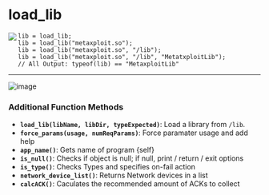 # load_lib

<img src="https://github.com/user-attachments/assets/d132c82b-10a9-4457-8840-0b74c38d682c" align="left">

```greyscript
lib = load_lib;
lib = load_lib("metaxploit.so");
lib = load_lib("metaxploit.so", "/lib");
lib = load_lib("metaxploit.so", "/lib", "MetatxploitLib");
// All Output: typeof(lib) == "MetaxploitLib"
```

---

![image](https://github.com/user-attachments/assets/641049f3-8f56-49d9-b138-12132f238ab1)


### Additional Function Methods

- **`load_lib(libName, libDir, typeExpected)`**: Load a library from `/lib`.
- **`force_params(usage, numReqParams)`**: Force paramater usage and add help 
- **`app_name()`**: Gets name of program {self}
- **`is_null()`**: Checks if object is null; if null, print / return / exit options
- **`is_type()`**: Checks Types and specifies on-fail action
- **`network_device_list()`**: Returns Network devices in a list
- **`calcACK()`**: Caculates the recommended amount of ACKs to collect